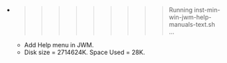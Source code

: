 * >>>>>>>>> Running inst-min-win-jwm-help-manuals-text.sh ...
  * Add Help menu in JWM.
  * Disk size = 2714624K. Space Used = 28K.
